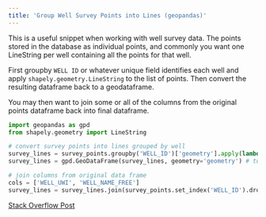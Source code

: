 ```yaml
---
title: 'Group Well Survey Points into Lines (geopandas)'
---
```

This is a useful snippet when working with well survey data. The points stored in the database as individual points, and commonly you want one LineString per well containing all the points for that well.

First groupby `WELL ID` or whatever unique field identifies each well and apply `shapely.geometry.LineString` to the list of points. Then convert the resulting dataframe back to a geodataframe. 

You may then want to join some or all of the columns from the original points dataframe back into final dataframe.

```python
import geopandas as gpd
from shapely.geometry import LineString

# convert survey points into lines grouped by well
survey_lines = survey_points.groupby('WELL_ID')['geometry'].apply(lambda x: LineString(x.tolist()))
survey_lines = gpd.GeoDataFrame(survey_lines, geometry='geometry') # turn back to geodataframe after groupby

# join columns from original data frame
cols = ['WELL_UWI', 'WELL_NAME_FREE']
survey_lines = survey_lines.join(survey_points.set_index('WELL_ID').drop_duplicates(subset=cols)[cols])
```

[Stack Overflow Post](https://stackoverflow.com/questions/51071365/convert-points-to-lines-geopandas)